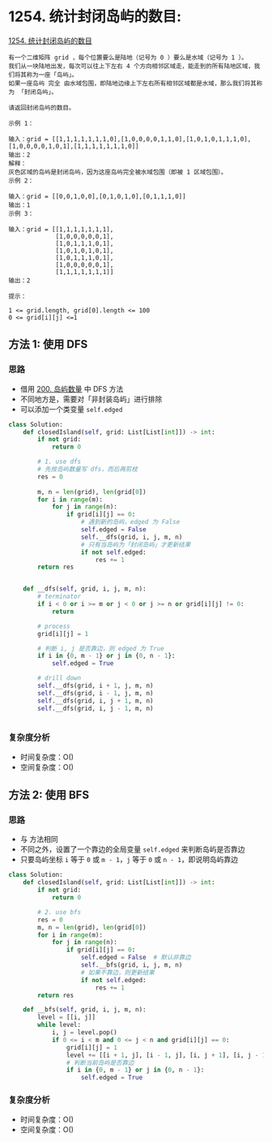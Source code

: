 # 1254. 统计封闭岛屿的数目: 

[1254. 统计封闭岛屿的数目](https://leetcode-cn.com/problems/number-of-closed-islands/)

```
有一个二维矩阵 grid ，每个位置要么是陆地（记号为 0 ）要么是水域（记号为 1 ）。
我们从一块陆地出发，每次可以往上下左右 4 个方向相邻区域走，能走到的所有陆地区域，我们将其称为一座「岛屿」。
如果一座岛屿 完全 由水域包围，即陆地边缘上下左右所有相邻区域都是水域，那么我们将其称为 「封闭岛屿」。

请返回封闭岛屿的数目。

示例 1：

输入：grid = [[1,1,1,1,1,1,1,0],[1,0,0,0,0,1,1,0],[1,0,1,0,1,1,1,0],[1,0,0,0,0,1,0,1],[1,1,1,1,1,1,1,0]]
输出：2
解释：
灰色区域的岛屿是封闭岛屿，因为这座岛屿完全被水域包围（即被 1 区域包围）。
示例 2：

输入：grid = [[0,0,1,0,0],[0,1,0,1,0],[0,1,1,1,0]]
输出：1
示例 3：

输入：grid = [[1,1,1,1,1,1,1],
             [1,0,0,0,0,0,1],
             [1,0,1,1,1,0,1],
             [1,0,1,0,1,0,1],
             [1,0,1,1,1,0,1],
             [1,0,0,0,0,0,1],
             [1,1,1,1,1,1,1]]
输出：2
 
提示：

1 <= grid.length, grid[0].length <= 100
0 <= grid[i][j] <=1
```
## 方法 1: 使用 DFS 

### 思路

* 借用 [200. 岛屿数量](code/200-number-of-islands.md) 中 DFS 方法
* 不同地方是，需要对「非封装岛屿」进行排除
* 可以添加一个类变量 `self.edged`

```python
class Solution:
    def closedIsland(self, grid: List[List[int]]) -> int:
        if not grid:
            return 0

        # 1. use dfs
        # 先按岛屿数量写 dfs，而后再剪枝
        res = 0
        
        m, n = len(grid), len(grid[0])
        for i in range(m):
            for j in range(n):
                if grid[i][j] == 0:
                    # 遇到新的岛屿，edged 为 False 
                    self.edged = False
                    self.__dfs(grid, i, j, m, n)
                    # 只有当岛屿为「封闭岛屿」才更新结果
                    if not self.edged:
                        res += 1
        return res


    def __dfs(self, grid, i, j, m, n):
        # terminator
        if i < 0 or i >= m or j < 0 or j >= n or grid[i][j] != 0:
            return 

        # process
        grid[i][j] = 1

        # 判断 i, j 是否靠边，则 edged 为 True
        if i in {0, m - 1} or j in {0, n - 1}:
            self.edged = True

        # drill down
        self.__dfs(grid, i + 1, j, m, n)
        self.__dfs(grid, i - 1, j, m, n)
        self.__dfs(grid, i, j + 1, m, n)
        self.__dfs(grid, i, j - 1, m, n)



```

### 复杂度分析

* 时间复杂度：O()
* 空间复杂度：O()


## 方法 2: 使用 BFS

### 思路

* 与  方法相同
* 不同之外，设置了一个靠边的全局变量 `self.edged` 来判断岛屿是否靠边
* 只要岛屿坐标 `i` 等于 `0` 或 `m - 1`，`j` 等于 `0` 或 `n - 1`，即说明岛屿靠边


```python
class Solution:
    def closedIsland(self, grid: List[List[int]]) -> int:
        if not grid:
            return 0

        # 2. use bfs
        res = 0
        m, n = len(grid), len(grid[0])
        for i in range(m):
            for j in range(n):
                if grid[i][j] == 0:
                    self.edged = False  # 默认非靠边
                    self.__bfs(grid, i, j, m, n)
                    # 如果不靠边，则更新结果
                    if not self.edged:
                        res += 1
        return res

    def __bfs(self, grid, i, j, m, n):
        level = [[i, j]]
        while level:
            i, j = level.pop()
            if 0 <= i < m and 0 <= j < n and grid[i][j] == 0:
                grid[i][j] = 1
                level += [[i + 1, j], [i - 1, j], [i, j + 1], [i, j - 1]]
                # 判断当前岛屿是否靠边
                if i in {0, m - 1} or j in {0, n - 1}:
                    self.edged = True
```

### 复杂度分析

* 时间复杂度：O()
* 空间复杂度：O()
